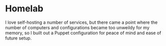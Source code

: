 # Homelab

I love self-hosting a number of services, but there came a point where the number of computers and configurations became too unweildy for my memory, 
so I built out a Puppet configuration for peace of mind and ease of future setup.